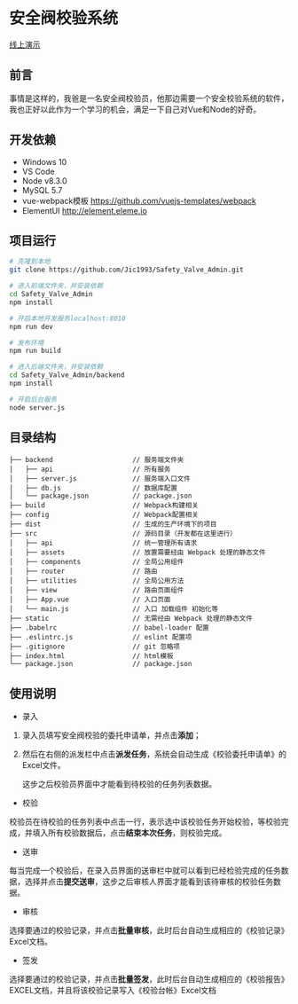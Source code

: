# 安全阀校验系统

[线上演示](http://106.14.147.206/safety_valve_admin/)

## 前言
事情是这样的，我爸是一名安全阀校验员，他那边需要一个安全校验系统的软件，我也正好以此作为一个学习的机会，满足一下自己对Vue和Node的好奇。

## 开发依赖
- Windows 10
- VS Code
- Node v8.3.0
- MySQL 5.7
- vue-webpack模板 https://github.com/vuejs-templates/webpack
- ElementUI http://element.eleme.io

## 项目运行
``` bash
# 克隆到本地
git clone https://github.com/Jic1993/Safety_Valve_Admin.git

# 进入前端文件夹，并安装依赖
cd Safety_Valve_Admin
npm install

# 开启本地开发服务localhost:8010
npm run dev

# 发布环境
npm run build

# 进入后端文件夹，并安装依赖
cd Safety_Valve_Admin/backend
npm install

# 开启后台服务
node server.js
```

## 目录结构
```shell
├── backend                    // 服务端文件夹
│   ├── api                    // 所有服务
│   ├── server.js              // 服务端入口文件
│   ├── db.js                  // 数据库配置
│   └── package.json           // package.json
├── build                      // Webpack构建相关
├── config                     // Webpack配置相关
├── dist                       // 生成的生产环境下的项目
├── src                        // 源码目录（开发都在这里进行）
│   ├── api                    // 统一管理所有请求
│   ├── assets                 // 放置需要经由 Webpack 处理的静态文件
│   ├── components             // 全局公用组件
│   ├── router                 // 路由
│   ├── utilities              // 全局公用方法
│   ├── view                   // 路由页面组件
│   ├── App.vue                // 入口页面
│   └── main.js                // 入口 加载组件 初始化等
├── static                     // 无需经由 Webpack 处理的静态文件
├── .babelrc                   // babel-loader 配置
├── .eslintrc.js               // eslint 配置项
├── .gitignore                 // git 忽略项
├── index.html                 // html模板
└── package.json               // package.json
```

## 使用说明
- 录入

1. 录入员填写安全阀校验的委托申请单，并点击**添加**；
2. 然后在右侧的派发栏中点击**派发任务**，系统会自动生成《校验委托申请单》的Excel文件。

    这步之后校验员界面中才能看到待校验的任务列表数据。

- 校验

校验员在待校验的任务列表中点击一行，表示选中该校验任务开始校验，等校验完成，并填入所有校验数据后，点击**结束本次任务**，则校验完成。

- 送审

每当完成一个校验后，在录入员界面的送审栏中就可以看到已经检验完成的任务数据，选择并点击**提交送审**，这步之后审核人界面才能看到该待审核的校验任务数据。

- 审核

选择要通过的校验记录，并点击**批量审核**，此时后台自动生成相应的《校验记录》Excel文档。

- 签发

选择要通过的校验记录，并点击**批量签发**，此时后台自动生成相应的《校验报告》EXCEL文档，并且将该校验记录写入《校验台帐》Excel文档
